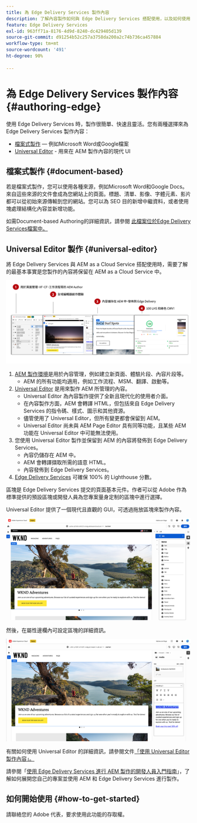 ```yaml
---
title: 為 Edge Delivery Services 製作內容
description: 了解內容製作如何與 Edge Delivery Services 搭配使用，以及如何使用 Edge Delivery Services 製作 AEM 內容。
feature: Edge Delivery Services
exl-id: 963ff71a-8176-4d9d-8240-dc429405d139
source-git-commit: d91254b52c257a3758da200a2c74b736ca457884
workflow-type: tm+mt
source-wordcount: '491'
ht-degree: 90%

---
```


# 為 Edge Delivery Services 製作內容 {#authoring-edge}

使用 Edge Delivery Services 時，製作很簡單、快速且靈活。您有兩種選擇來為 Edge Delivery Services 製作內容：

* [檔案式製作](#document-based)  — 例如Microsoft Word或Google檔案
* [Universal Editor](#universal-editor) - 用來在 AEM 製作內容的現代 UI

## 檔案式製作  {#document-based}

若是檔案式製作，您可以使用各種來源，例如Microsoft Word和Google Docs。 來自這些來源的文件會成為您網站上的頁面。標題、清單、影像、字體元素、影片都可以從初始來源傳輸到您的網站。您可以為 SEO 目的新增中繼資料，或者使用塊處理結構化內容並新增功能。

如需Document-based Authoring的詳細資訊，請參閱 [此檔案位於Edge Delivery Services檔案中。](/help/edge/docs/authoring.md)

## Universal Editor 製作 {#universal-editor}

將 Edge Delivery Services 與 AEM as a Cloud Service 搭配使用時，需要了解的最基本事實是您製作的內容將保留在 AEM as a Cloud Service 中。

![AEM 製作如何與 Edge Delivery Services 搭配使用](assets/how-aem-edge-works.png)

1. [AEM 製作環境](/help/sites-cloud/authoring/quick-start.md)是用於內容管理，例如建立新頁面、體驗片段、內容片段等。
   * AEM 的所有功能均適用，例如工作流程、MSM、翻譯、啟動等。
1. [Universal Editor](/help/sites-cloud/authoring/universal-editor/authoring.md) 是用來製作 AEM 所管理的內容。
   * Universal Editor 為內容製作提供了全新且現代化的使用者介面。
   * 在內容製作方面，AEM 會轉譯 HTML，但包括來自 Edge Delivery Services 的指令碼、樣式、圖示和其他資源。
   * 儘管使用了 Universal Editor，但所有變更都會保留到 AEM。
   * Universal Editor 尚未與 AEM Page Editor 具有同等功能，且某些 AEM 功能在 Universal Editor 中可能無法使用。
1. 您使用 Universal Editor 製作並保留到 AEM 的內容將發佈到 Edge Delivery Services。
   * 內容仍儲存在 AEM 中。
   * AEM 會轉譯擷取所需的語意 HTML。
   * 內容發佈到 Edge Delivery Services。
1. [Edge Delivery Services](/help/edge/developer/keeping-it-100.md) 可確保 100% 的 Lighthouse 分數。

區塊是 Edge Delivery Services 提交的頁面基本元件。作者可以從 Adob&#x200B;&#x200B;e 作為標準提供的預設區塊或開發人員為您專案量身定制的區塊中進行選擇。

Universal Editor 提供了一個現代且直觀的 GUI，可透過拖放區塊來製作內容。

![Universal Editor 中的拖放區塊](assets/blocks.png)

然後，在屬性邊欄內可設定區塊的詳細資訊。

![設定區塊屬性](assets/block-properties.png)

有關如何使用 Universal Editor 的詳細資訊，請參閱文件[「使用 Universal Editor 製作內容」。](/help/sites-cloud/authoring/universal-editor/authoring.md)

請參閱「[使用 Edge Delivery Services 進行 AEM 製作的開發人員入門指南](/help/edge/edge-dev-getting-started.md)」，了解如何展開您自己的專案並使用 AEM 和 Edge Delivery Services 進行製作。

## 如何開始使用 {#how-to-get-started}

請聯絡您的 Adob&#x200B;&#x200B;e 代表，要求使用此功能的存取權。
